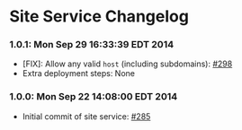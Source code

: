 # Site Service Changelog

### 1.0.1: Mon Sep 29 16:33:39 EDT 2014
* [FIX]: Allow any valid `host` (including subdomains): [#298](https://github.com/cinema6/cwrx/pull/298)
* Extra deployment steps: None

### 1.0.0: Mon Sep 22 14:08:00 EDT 2014
* Initial commit of site service: [#285](https://github.com/cinema6/cwrx/pull/285)

